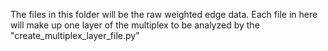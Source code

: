 The files in this folder will be the raw weighted edge data. Each file in here will make up one layer of the multiplex to be analyzed by the "create_multiplex_layer_file.py"